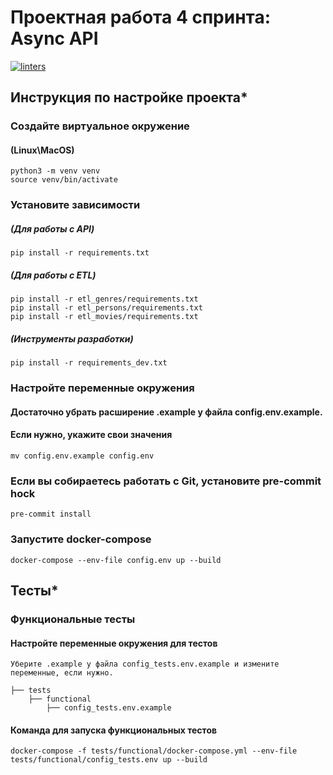 # Проектная работа 4 спринта: Async API

[![linters](https://github.com/AlexanderPRM/Async_API/actions/workflows/linters.yml/badge.svg)](https://github.com/AlexanderPRM/Async_API/actions/workflows/linters.yml)

## Инструкция по настройке проекта*

### Создайте виртуальное окружение

#### (Linux\MacOS)

    python3 -m venv venv
    source venv/bin/activate

### Установите зависимости

##### (Для работы с API)

    pip install -r requirements.txt

##### (Для работы с ETL)

    pip install -r etl_genres/requirements.txt
    pip install -r etl_persons/requirements.txt
    pip install -r etl_movies/requirements.txt

##### (Инструменты разработки)

    pip install -r requirements_dev.txt

### Настройте переменные окружения

#### Достаточно убрать расширение .example у файла config.env.example.

#### Если нужно, укажите свои значения

    mv config.env.example config.env

### Если вы собираетесь работать с Git, установите pre-commit hock

    pre-commit install

### Запустите docker-compose

    docker-compose --env-file config.env up --build

## Тесты*

### Функциональные тесты

#### Настройте переменные окружения для тестов

    Уберите .example у файла config_tests.env.example и измените переменные, если нужно.

    ├── tests
        ├── functional
            ├── config_tests.env.example


#### Команда для запуска функциональных тестов

    docker-compose -f tests/functional/docker-compose.yml --env-file tests/functional/config_tests.env up --build